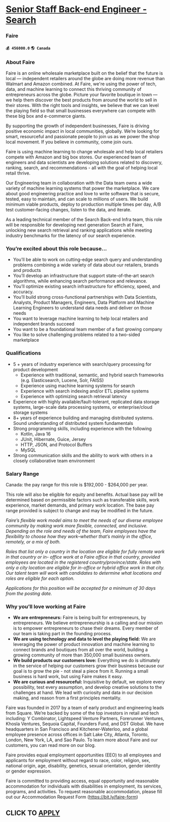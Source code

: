 # [Senior Staff Back-end Engineer - Search](https://www.remotewlb.com/apply/senior-staff-back-end-engineer-search-65497)  
### Faire  
#### `💰 456000.0` `🌎 Canada`  

### About Faire

Faire is an online wholesale marketplace built on the belief that the future is local — independent retailers around the globe are doing more revenue than Walmart and Amazon combined. At Faire, we're using the power of tech, data, and machine learning to connect this thriving community of entrepreneurs across the globe. Picture your favorite boutique in town — we help them discover the best products from around the world to sell in their stores. With the right tools and insights, we believe that we can level the playing field so that small businesses everywhere can compete with these big box and e-commerce giants.

By supporting the growth of independent businesses, Faire is driving positive economic impact in local communities, globally. We’re looking for smart, resourceful and passionate people to join us as we power the shop local movement. If you believe in community, come join ours.

Faire is using machine learning to change wholesale and help local retailers compete with Amazon and big box stores. Our experienced team of engineers and data scientists are developing solutions related to discovery, ranking, search, and recommendations - all with the goal of helping local retail thrive.

Our Engineering team in collaboration with the Data team owns a wide variety of machine learning systems that power the marketplace. We care about good engineering practice and love to write software that is secure, tested, easy to maintain, and can scale to millions of users. We build minimum viable products, deploy to production multiple times per day, A/B test customer-facing changes, listen to the data, and iterate.

As a leading technical member of the Search Back-end Infra team, this role will be responsible for developing next generation Search at Faire, unlocking new search retrieval and ranking applications while meeting industry benchmarks for the latency of our search experience.

### You’re excited about this role because…

  * You’ll be able to work on cutting-edge search query and understanding problems combining a wide variety of data about our retailers, brands and products
  * You’ll develop an infrastructure that support state-of-the-art search algorithms, while enhancing search performance and relevance.
  * You’ll optimize existing search infrastructure for efficiency, speed, and accuracy.
  * You’ll build strong cross-functional partnerships with Data Scientists, Analysts, Product Managers, Engineers, Data Platform and Machine Learning Engineers to understand data needs and deliver on those needs
  * You want to leverage machine learning to help local retailers and independent brands succeed
  * You want to be a foundational team member of a fast growing company
  * You like to solve challenging problems related to a two-sided marketplace

### Qualifications

  * 5 + years of industry experience with search/query processing for product development
    * Experience with traditional, semantic, and hybrid search frameworks (e.g. Elasticsearch, Lucene, Solr, FAISS)
    * Experience using machine learning systems for search
    * Experience with search indexing and/or ETL pipeline systems
    * Experience with optimizing search retrieval latency 
  * Experience with highly available/fault-tolerant, replicated data storage systems, large-scale data processing systems, or enterprise/cloud storage systems
  * 8+ years of experience building and managing distributed systems. Sound understanding of distributed system fundamentals
  * Strong programming skills, including experience with the following
    * Kotlin, Java 16
    * JUnit, Hibernate, Guice, Jersey
    * HTTP, JSON, and Protocol Buffers
    * MySQL
  * Strong communication skills and the ability to work with others in a closely collaborative team environment

### Salary Range

Canada: the pay range for this role is $192,000 - $264,000 per year.

This role will also be eligible for equity and benefits. Actual base pay will be determined based on permissible factors such as transferable skills, work experience, market demands, and primary work location. The base pay range provided is subject to change and may be modified in the future.

_Faire’s flexible work model aims to meet the needs of our diverse employee community by making work more flexible, connected, and inclusive. Depending on the role and needs of the team, Faire employees have the flexibility to choose how they work–whether that’s mainly in the office, remotely, or a mix of both._

 _Roles that list only a country in the location are eligible for fully remote work in that country or in- office work at a Faire office in that country, provided employees are located in the registered country/province/state. Roles with only a city location are eligible for in-office or hybrid office work in that city. Our talent team will work with candidates to determine what locations and roles are eligible for each option._

 _Applications for this position will be accepted for a minimum of 30 days from the posting date._

### Why you’ll love working at Faire

  * **We are entrepreneurs:** Faire is being built for entrepreneurs, by entrepreneurs. We believe entrepreneurship is a calling and our mission is to empower entrepreneurs to chase their dreams. Every member of our team is taking part in the founding process.
  * **We are using technology and data to level the playing field:** We are leveraging the power of product innovation and machine learning to connect brands and boutiques from all over the world, building a growing community of more than 350,000 small business owners.
  * **We build products our customers love:** Everything we do is ultimately in the service of helping our customers grow their business because our goal is to grow the pie - not steal a piece from it. Running a small business is hard work, but using Faire makes it easy.
  * **We are curious and resourceful:** Inquisitive by default, we explore every possibility, test every assumption, and develop creative solutions to the challenges at hand. We lead with curiosity and data in our decision making, and reason from a first principles mentality.

Faire was founded in 2017 by a team of early product and engineering leads from Square. We’re backed by some of the top investors in retail and tech including: Y Combinator, Lightspeed Venture Partners, Forerunner Ventures, Khosla Ventures, Sequoia Capital, Founders Fund, and DST Global. We have headquarters in San Francisco and Kitchener-Waterloo, and a global employee presence across offices in Salt Lake City, Atlanta, Toronto, London, New York, LA, and Sao Paulo. To learn more about Faire and our customers, you can read more on our blog.

Faire provides equal employment opportunities (EEO) to all employees and applicants for employment without regard to race, color, religion, sex, national origin, age, disability, genetics, sexual orientation, gender identity or gender expression.

Faire is committed to providing access, equal opportunity and reasonable accommodation for individuals with disabilities in employment, its services, programs, and activities. To request reasonable accommodation, please fill out our Accommodation Request Form (https://bit.ly/faire-form)

  
## CLICK TO [APPLY](https://www.remotewlb.com/apply/senior-staff-back-end-engineer-search-65497)

